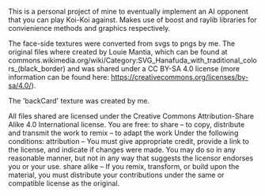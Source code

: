 This is a personal project of mine to eventually implement an AI opponent that you can play Koi-Koi against. 
Makes use of boost and raylib libraries for convienience methods and graphics respectively.

The face-side textures were converted from svgs to pngs by me. The original files where created by Louie Mantia,
which can be found at commons.wikimedia.org/wiki/Category:SVG_Hanafuda_with_traditional_colors_(black_border)
and was shared under a CC BY-SA 4.0 license (more information can be found here: https://creativecommons.org/licenses/by-sa/4.0/).

The 'backCard' texture was created by me.

All files shared are licensed under the Creative Commons Attribution-Share Alike 4.0 International license.
You are free:
  to share – to copy, distribute and transmit the work
  to remix – to adapt the work
Under the following conditions:
  attribution – You must give appropriate credit, provide a link to the license, and indicate if changes were made. You may do so in any reasonable manner, but not in any way that suggests the licensor endorses you or your use.
  share alike – If you remix, transform, or build upon the material, you must distribute your contributions under the same or compatible license as the original.
